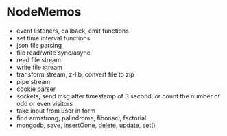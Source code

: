 # NodeMemos
- event listeners, callback, emit functions
- set time interval functions
- json file parsing
- file read/write sync/async
- read file stream
- write file stream
- transform stream, z-lib, convert file to zip
- pipe stream
- cookie parser
- sockets, send msg after timestamp of 3 second, or count the number of odd or even visitors
- take input from user in form
- find armstrong, palindrome, fibonaci, factorial
- mongodb, save, insertOone, delete, update, set()
